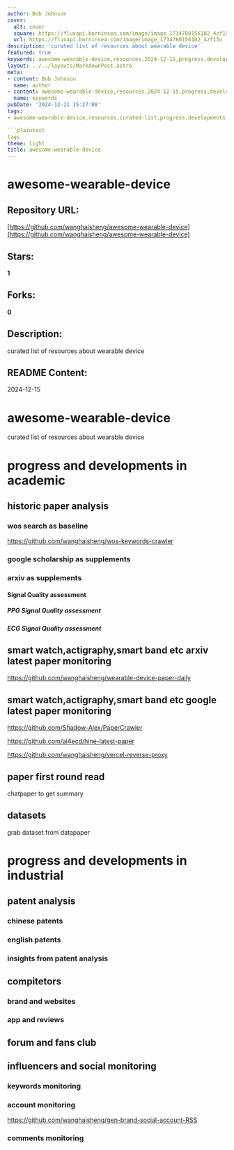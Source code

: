 ```yaml
---
author: Bob Johnson
cover:
  alt: cover
  square: https://fluxapi.borninsea.com/image/image_1734780156102_4zf15u
  url: https://fluxapi.borninsea.com/image/image_1734780156102_4zf15u
description: 'curated list of resources about wearable device'
featured: true
keywords: awesome-wearable-device,resources,2024-12-15,progress,developments,academic,paper,analysis,WOS,Google Scholarship,arXiv,Signal Quality,PPG,ECG,smart watch,actigraphy,smart band,paper monitoring,PaperCrawler,hine-latest-paper,Google Scholar,datasets,datapaper,patent,analysis,chinese patents,english patents,insights,competitors,brand,websites,app,reviews,forum,fans club,influencers,keywords monitoring,account monitoring,comments monitoring
layout: ../../layouts/MarkdownPost.astro
meta:
- content: Bob Johnson
  name: author
- content: awesome-wearable-device,resources,2024-12-15,progress,developments,academic,paper,analysis,WOS,Google Scholarship,arXiv,Signal Quality,PPG,ECG,smart watch,actigraphy,smart band,paper monitoring,PaperCrawler,hine-latest-paper,Google Scholar,datasets,datapaper,patent,analysis,chinese patents,english patents,insights,competitors,brand,websites,app,reviews,forum,fans club,influencers,keywords monitoring,account monitoring,comments monitoring
  name: keywords
pubDate: '2024-12-21 15:27:08'
tags:
- awesome-wearable-device,resources,curated-list,progress,developments,academic,paper-analysis,WOS,C好似生成过程中出现了中断或错误，请允许我重新整理提取的关键标签：

```plaintext
tags
theme: light
title: awesome-wearable-device
---
```


# awesome-wearable-device

## Repository URL: 
[https://github.com/wanghaisheng/awesome-wearable-device](https://github.com/wanghaisheng/awesome-wearable-device)

## Stars: 
**1**

## Forks: 
**0**

## Description: 
curated list of resources about wearable device

## README Content: 
2024-12-15


# awesome-wearable-device
curated list of resources about wearable device

# progress and developments in  academic 

## historic  paper analysis


### wos search as baseline 

https://github.com/wanghaisheng/wos-keywords-crawler


### google scholarship as supplements

### arxiv as supplements 


####  Signal Quality assessment 
 
#####  PPG Signal Quality assessment 

#####  ECG Signal Quality assessment 


##  smart watch,actigraphy,smart band etc  arxiv latest paper monitoring

[https://github.com/wanghaisheng/wearable-device-paper-daily
](https://github.com/wanghaisheng/wearable-device-arxiv-paper-daily)



##  smart watch,actigraphy,smart band etc  google latest paper monitoring


https://github.com/Shadow-Alex/PaperCrawler

https://github.com/ai4ecd/hine-latest-paper

https://github.com/wanghaisheng/vercel-reverse-proxy



## paper first round read

chatpaper to get summary


 
## datasets 

grab dataset from datapaper



#  progress and developments in  industrial 


## patent analysis

### chinese patents

### english patents


### insights from patent analysis


## compitetors 


### brand and websites


### app and reviews


## forum and fans club


## influencers and social monitoring

### keywords monitoring

### account monitoring

https://github.com/wanghaisheng/gen-brand-social-account-RSS


### comments monitoring 




